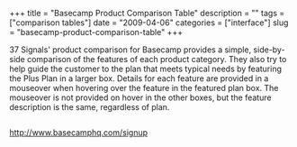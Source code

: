 +++
title = "Basecamp Product Comparison Table"
description = ""
tags = ["comparison tables"]
date = "2009-04-06"
categories = ["interface"]
slug = "basecamp-product-comparison-table"
+++


<p>37 Signals' product comparison for Basecamp provides a simple, side-by-side comparison of the features of each product category. They also try to help guide the customer to the plan that meets typical needs by featuring the Plus Plan in a larger box. Details for each feature are provided in a mouseover when hovering over the feature in the featured plan box. The mouseover is not provided on hover in the other boxes, but the feature description is the same, regardless of plan.</p>
<div id="screens-full" class="clear"><div class="fullimg clear"><a href="/media/interface/basecamp-comparison-table-1.png" class="group" rel="group" title="1. "><img src="/media/interface/basecamp-comparison-table-1.png" alt="" class="img-responsive"></a></div></div>        
<p><a href="http://www.basecamphq.com/signup">http://www.basecamphq.com/signup</a></p>

